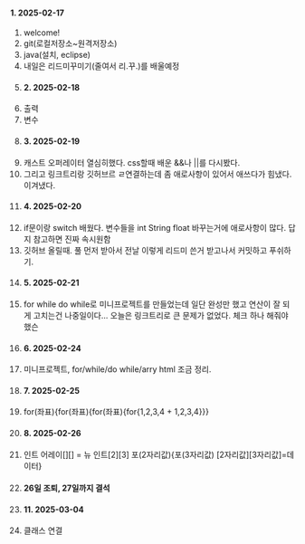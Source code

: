 #### 1. 2025-02-17 
1. welcome!
2. git(로컬저장소~원격저장소)
3. java(설치, eclipse)
4. 내일은 리드미꾸미기(줄여서 리.꾸.)를 배울예정
5. #### 2. 2025-02-18
6. 출력
7. 변수
8. #### 3. 2025-02-19
9. 캐스트 오퍼레이터 열심히했다. css할때 배운 &&나 ||를 다시봤다.
10. 그리고 링크트리랑 깃허브르 ㄹ연결하는데 좀 애로사항이 있어서 애쓰다가 힘냈다. 이겨냈다.
11. #### 4. 2025-02-20
12. if문이랑 switch 배웠다. 변수들을 int String float 바꾸는거에 애로사항이 많다. 답지 참고하면 진짜 속시원함
13. 깃허브 올릴때. 풀 먼저 받아서 전날 이렇게 리드미 쓴거 받고나서 커밋하고 푸쉬하기.
14. #### 5. 2025-02-21
15. for while do while로 미니프로젝트를 만들었는데 일단 완성만 했고 연산이 잘 되게 고치는건 나중일이다... 오늘은 링크트리로 큰 문제가 없었다. 체크 하나 해줘야했슨
16. #### 6. 2025-02-24
17. 미니프로젝트, for/while/do while/arry html 조금 정리.
18. #### 7. 2025-02-25
19. for(좌표){for(좌표){for(좌표){for{1,2,3,4 + 1,2,3,4}}}
20. #### 8. 2025-02-26
21. 인트 어레이[][] = 뉴 인트[2][3]  포(2자리값){포(3자리값) [2자리값][3자리값]=데이터}
22. #### 26일 조퇴, 27일까지 결석
23. #### 11. 2025-03-04
24. 클래스 연결
